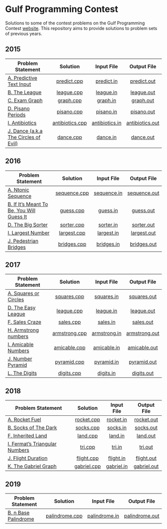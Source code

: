 # Gulf Programming Contest

Solutions to some of the contest problems on the Gulf Programming Contest [website](http://www.gulfpc.org "GPC"). This repository aims to provide solutions to problem sets of previous years.



## 2015

| Problem Statement | Solution | Input File | Output File |
|-------------------|:--------:|:----------:|:-----------:|
| [A. Predictive Text Input] | [predict.cpp] | [predict.in] | [predict.out] |
| [B. The League] | [league.cpp] | [league.in] | [league.out] |
| [C. Exam Graph] | [graph.cpp] | [graph.in] | [graph.out] |
| [D. Pisano Periods] | [pisano.cpp] | [pisano.in] | [pisano.out] |
| [I. Antibiotics] | [antibiotics.cpp] | [antibiotics.in] | [antibiotics.out] |
| [J. Dance (a.k.a The Circles of Evil)] | [dance.cpp] | [dance.in] | [dance.out] |



## 2016

| Problem Statement | Solution | Input File | Output File |
|-------------------|:--------:|:----------:|:-----------:|
| [A. Ntonic Sequence] | [sequence.cpp] | [sequence.in] | [sequence.out] |
| [B. If It’s Meant To Be, You Will Guess It] | [guess.cpp] | [guess.in] | [guess.out] |
| [D. The Big Sorter] | [sorter.cpp] | [sorter.in] | [sorter.out] |
| [I. Largest Number] | [largest.cpp] | [largest.in] | [largest.out] |
| [J. Pedestrian Bridges] | [bridges.cpp] | [bridges.in] | [bridges.out] |



## 2017

| Problem Statement | Solution | Input File | Output File |
|-------------------|:--------:|:----------:|:-----------:|
| [A. Squares or Circles] | [squares.cpp] | [squares.in] | [squares.out] |
| [D. The Easy League] | [league.cpp](2017/league/league.cpp) | [league.in](2017/league/league.in) | [league.out](2017/league/league.out) |
| [F. Sales Craze] | [sales.cpp] | [sales.in] | [sales.out] |
| [H. Armstrong numbers] | [armstrong.cpp] | [armstrong.in] | [armstrong.out] |
| [I. Amicable Numbers] | [amicable.cpp] | [amicable.in] | [amicable.out] |
| [J. Number Pyramid] | [pyramid.cpp] | [pyramid.in] | [pyramid.out] |
| [L. The Digits] | [digits.cpp] | [digits.in] | [digits.out] |



## 2018

| Problem Statement | Solution | Input File | Output File |
|-------------------|:--------:|:----------:|:-----------:|
| [A. Rocket Fuel] | [rocket.cpp] | [rocket.in] | [rocket.out] |
| [B. Socks of The Dark] | [socks.cpp] | [socks.in] | [socks.out] |
| [F. Inherited Land] | [land.cpp] | [land.in] | [land.out] |
| [I. Fermat’s Triangular Numbers] | [tri.cpp] | [tri.in] | [tri.out] |
| [J. Flight Duration] | [flight.cpp] | [flight.in] | [flight.out] |
| [K. The Gabriel Graph] | [gabriel.cpp] | [gabriel.in] | [gabriel.out] |



## 2019

| Problem Statement | Solution | Input File | Output File |
|-------------------|:--------:|:----------:|:-----------:|
| [B. n Base Palindrome] | [palindrome.cpp] | [palindrome.in] | [palindrome.out] |



[//]: # (2015)

[A. Predictive Text Input]: 2015/predict/Predictive%20Text%20Input.pdf
[predict.cpp]: 2015/predict/predict.cpp
[predict.in]: 2015/predict/predict.in
[predict.out]: 2015/predict/predict.out

[B. The League]: 2015/league/The%20League.pdf
[league.cpp]: 2015/league/league.cpp
[league.in]: 2015/league/league.in
[league.out]: 2015/league/league.out

[C. Exam Graph]: 2015/graph/Exam%20Graph.pdf
[graph.cpp]: 2015/graph/graph.cpp
[graph.in]: 2015/graph/graph.in
[graph.out]: 2015/graph/graph.out

[D. Pisano Periods]: 2015/pisano/Pisano%20Periods.pdf
[pisano.cpp]: 2015/pisano/pisano.cpp
[pisano.in]: 2015/pisano/pisano.in
[pisano.out]: 2015/pisano/pisano.out

[I. Antibiotics]: 2015/antibiotics/Antibiotics.pdf
[antibiotics.cpp]: 2015/antibiotics/antibiotics.cpp
[antibiotics.in]: 2015/antibiotics/antibiotics.in
[antibiotics.out]: 2015/antibiotics/antibiotics.out

[J. Dance (a.k.a The Circles of Evil)]: 2015/dance/Dance%20(a.k.a%20The%20Circles%20of%20Evil).pdf
[dance.cpp]: 2015/dance/dance.cpp
[dance.in]: 2015/dance/dance.in
[dance.out]: 2015/dance/dance.out



[//]: # (2016)

[A. Ntonic Sequence]: 2016/sequence/Ntonic%20Sequence.pdf
[sequence.cpp]: 2016/sequence/sequence.cpp
[sequence.in]: 2016/sequence/sequence.in
[sequence.out]: 2016/sequence/sequence.out

[B. If It’s Meant To Be, You Will Guess It]: 2016/guess/If%20It’s%20Meant%20To%20Be,%20You%20Will%20Guess%20It.pdf
[guess.cpp]: 2016/guess/guess.cpp
[guess.in]: 2016/guess/guess.in
[guess.out]: 2016/guess/guess.out

[D. The Big Sorter]: 2016/sorter/The%20Big%20Sorter.pdf
[sorter.cpp]: 2016/sorter/sorter.cpp
[sorter.in]: 2016/sorter/sorter.in
[sorter.out]: 2016/sorter/sorter.out

[I. Largest Number]: 2016/largest/Largest%20Number.pdf
[largest.cpp]: 2016/largest/largest.cpp
[largest.in]: 2016/largest/largest.in
[largest.out]: 2016/largest/largest.out

[J. Pedestrian Bridges]: 2016/bridges/Pedestrian%20Bridges.pdf
[bridges.cpp]: 2016/bridges/bridges.cpp
[bridges.in]: 2016/bridges/bridges.in
[bridges.out]: 2016/bridges/bridges.out



[//]: # (2017)

[A. Squares or Circles]: 2017/squares/Squares%20or%20Circles.pdf
[squares.cpp]: 2017/squares/squares.cpp
[squares.in]: 2017/squares/squares.in
[squares.out]: 2017/squares/squares.out

[D. The Easy League]: 2017/league/The%20Easy%20League.pdf

[F. Sales Craze]: 2017/sales/Sales%20Craze.pdf
[sales.cpp]: 2017/sales/sales.cpp
[sales.in]: 2017/sales/sales.in
[sales.out]: 2017/sales/sales.out

[H. Armstrong numbers]: 2017/armstrong/Armstrong%20numbers.pdf
[armstrong.cpp]: 2017/armstrong/armstrong.cpp
[armstrong.in]: 2017/armstrong/armstrong.in
[armstrong.out]: 2017/armstrong/armstrong.out

[I. Amicable Numbers]: 2017/amicable/Amicable%20Numbers.pdf
[amicable.cpp]: 2017/amicable/amicable.cpp
[amicable.in]: 2017/amicable/amicable.in
[amicable.out]: 2017/amicable/amicable.out

[J. Number Pyramid]: 2017/pyramid/Number%20Pyramid.pdf
[pyramid.cpp]: 2017/pyramid/pyramid.cpp
[pyramid.in]: 2017/pyramid/pyramid.in
[pyramid.out]: 2017/pyramid/pyramid.out

[L. The Digits]: 2017/digits/The%20Digits.pdf
[digits.cpp]: 2017/digits/digits.cpp
[digits.in]: 2017/digits/digits.in
[digits.out]: 2017/digits/digits.out



[//]: # (2018)

[A. Rocket Fuel]: 2018/rocket/Rocket%20Fuel.pdf
[rocket.cpp]: 2018/rocket/rocket.cpp
[rocket.in]: 2018/rocket/rocket.in
[rocket.out]: 2018/rocket/rocket.out

[B. Socks of The Dark]: 2018/socks/Socks%20of%20The%20Dark.pdf
[socks.cpp]: 2018/socks/socks.cpp
[socks.in]: 2018/socks/socks.in
[socks.out]: 2018/socks/socks.out

[F. Inherited Land]: 2018/land/Inherited%20Land.pdf
[land.cpp]: 2018/land/land.cpp
[land.in]: 2018/land/land.in
[land.out]: 2018/land/land.out

[I. Fermat’s Triangular Numbers]: 2018/tri/Fermat’s%20Triangular%20Numbers.pdf
[tri.cpp]: 2018/tri/tri.cpp
[tri.in]: 2018/tri/tri.in
[tri.out]: 2018/tri/tri.out

[J. Flight Duration]: 2018/flight/Flight%20Duration.pdf
[flight.cpp]: 2018/flight/flight.cpp
[flight.in]: 2018/flight/flight.in
[flight.out]: 2018/flight/flight.out

[K. The Gabriel Graph]: 2018/gabriel/The%20Gabriel%20Graph.pdf
[gabriel.cpp]: 2018/gabriel/gabriel.cpp
[gabriel.in]: 2018/gabriel/gabriel.in
[gabriel.out]: 2018/gabriel/gabriel.out



[//]: # (2019)

[B. n Base Palindrome]: 2019/palindrome/n%20Base%20Palindrome.pdf
[palindrome.cpp]: 2019/palindrome/palindrome.cpp
[palindrome.in]: 2019/palindrome/palindrome.in
[palindrome.out]: 2019/palindrome/palindrome.out
